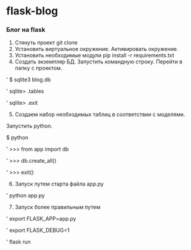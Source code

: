 # flask-blog
### Блог на flask


1. Стянуть проект git clone 
2. Установить виртуальное окружение. Активировать окружение.
3. Установить необходимые модули pip install -r requirements.txt
4. Создать экземпляр БД. Запустить командную строку. Перейти в папку с проектом.
 
' $ sqlite3 blog.db

' sqlite> .tables

' sqlite> .exit

5. Создаем набор необходимых таблиц в соответствии с моделями.

Запустить python.

$ python

' >>> from app import db

' >>> db.create_all() 

' >>> exit()

6. Запуск путем старта файла app.py

' python app.py

7. Запуск более правильным путем

' export FLASK_APP=app.py

' export FLASK_DEBUG=1

' flask run

 
